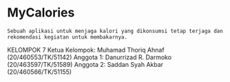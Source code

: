 # MyCalories
	Sebuah aplikasi untuk menjaga kalori yang dikonsumsi tetap terjaga dan rekomendasi kegiatan untuk membakarnya.
KELOMPOK 7
Ketua Kelompok: Muhamad Thoriq Ahnaf (20/460553/TK/51142)
Anggota 1: Danurrizad R. Darmoko (20/463597/TK/51589)
Anggota 2: Saddan Syah Akbar (20/460566/TK/51155)

